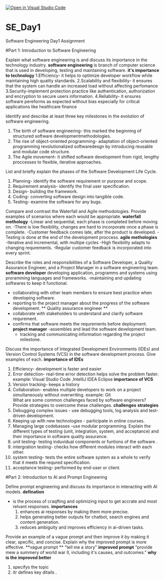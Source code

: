 [![Open in Visual Studio Code](https://classroom.github.com/assets/open-in-vscode-2e0aaae1b6195c2367325f4f02e2d04e9abb55f0b24a779b69b11b9e10269abc.svg)](https://classroom.github.com/online_ide?assignment_repo_id=18398348&assignment_repo_type=AssignmentRepo)
# SE_Day1
Software Engineering Day1 Assignment

#Part 1: Introduction to Software Engineering

Explain what software engineering is and discuss its importance in the technology industry.
**software engineering** is branch of computer science that is used in developing, testing and maintaining software.
**it's importance to technology** 
1.Efficiency- it helps to optimize developer workflow while maintaining high quality standards.
2.Scalability and flexibility- it ensures that the system can handle an increased load without affecting perfomance
3.Security-implement protection practice like authentication, authorization and encryption to secure users information.
4.Reliability- it ensures software pereforms as expected without bias especially for critical applications like healthcare finance

Identify and describe at least three key milestones in the evolution of software engineering.
1. The birth of software engineering- this marked the beginning of structured software developmentmethodologies.
2. The rise of object-oriented programming- adaptation of object-oriented programming revolutionalized softwaredesgn by introducing reusable and modular code structure.
3. The Agile movement- it shifted software development from rigid, lengthy proccesses to flexible, iterative approaches.   

List and briefly explain the phases of the Software Development Life Cycle.
1. Planning- identify the software requirement or purpose and scope.
2. Requirement analysis- identify the final user specification.
3. Design- building the framework.
4. Coding- converting software design into tangible code.
5. Testing- examine the software for any bugs. 

Compare and contrast the Waterfall and Agile methodologies. Provide examples of scenarios where each would be appropriate.
**waterfall methology**
-Linear and sequential, each phase is completed before moving on.
-There is low flexibility, changes are hard to incorporate once a phase is complete.
-Customer feedback comes late, after the product is developed.
-Testing is  done at the end of the development proccess.
**agile methologies**
-Iterative and incremental, with multipe cycles
-High flexibility adapts to changing requrements.
-Regular customer feedback is incorporated into every sprint.


Describe the roles and responsibilities of a Software Developer, a Quality Assurance Engineer, and a Project Manager in a software engineering team.
**software developer**
developing application, programms and systems using proramming languages and frameworks.
-maintaining and updating softwares to keep it functional.
- collaborating with other team members to ensure best practice when developing software.
- reporting to the project manager about the progress of the software development.
** Quality assurance engineer **
- collaborate with stakeholders to understand and clarify software requrement.
- confirms that software meets the requrements before deployment.
**project manager**
  -assembles and lead the software development team.
  - tracking and communicating information regarding the project milestone. 
  


Discuss the importance of Integrated Development Environments (IDEs) and Version Control Systems (VCS) in the software development process. Give examples of each.
**importance of IDEs**
1. Efficiency- development is faster and easier
2. Error detection- real-time error detection helps solve the problem faster.
example: Visual Studio Code ,IntelliJ IDEA Eclipse 
**importance of VCS**
1. Version tracking- keeps a history
2. Collaboration- enables multiple developers to work on a project simultaneously without overwriting.
example: Git  
What are some common challenges faced by software engineers? Provide strategies to overcome these challenges.
**challenges**                           **strategies**
1. Debugging complex issues         - use debugging tools, log analysis and test-driven development.
2. Keeping up with new technologies  - participate in online courses.
3. Managing large codebasses          -use modular programming.
Explain the different types of testing (unit, integration, system, and acceptance) and their importance in software quality assurance.
1. unit testing- testing induvidual components or funtions of the software .
2. intergration testing- checks how different modules interact with each other.
3. system testing- tests the entire software system as a whole to verify that it meets the requred specification.
4. acceptance testing- performed by end-user or client.

#Part 2: Introduction to AI and Prompt Engineering


Define prompt engineering and discuss its importance in interacting with AI models.
**defination**
- is the process of craqfting and optimizing input to get accrate and most relvant responses.
**importances**
  1. enhances ai responses by making them more precise.
  2. helps generating better outputs for chatbot, search engines and content generation.
  3. reduces ambiguity and improves efficiency in ai-driven tasks.

Provide an example of a vague prompt and then improve it by making it clear, specific, and concise. Explain why the improved prompt is more effective.
**vague prompt ** "tell me a story"
**improved prompt** "provide mew a summery of world war II, including it's causes, and outcomes."
**why is the improved better**
1. specifys the topic
2. itr defines key ditails .
